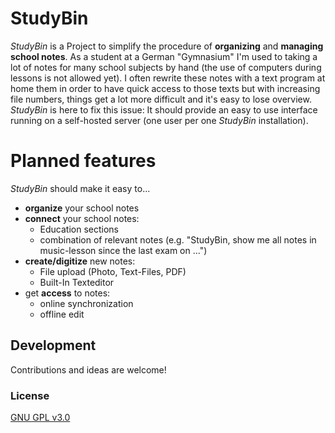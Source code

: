 # StudyBin
*StudyBin* is a Project to simplify the procedure of **organizing** and **managing school notes**. As a student at a German "Gymnasium" I'm used to taking a lot of notes for many school subjects by hand (the use of computers during lessons is not allowed yet). I often rewrite these notes with a text program at home them in order to have quick access to those texts but with increasing file numbers, things get a lot more difficult and it's easy to lose overview. *StudyBin* is here to fix this issue: It should provide an easy to use interface running on a self-hosted server (one user per one *StudyBin* installation).
# Planned features
*StudyBin* should make it easy to...

 - **organize** your school notes
 - **connect** your school notes:
	 - Education sections
	 - combination of relevant notes (e.g. "StudyBin, show me all notes in music-lesson since the last exam on ...")
- **create/digitize** new notes:
	- File upload (Photo, Text-Files, PDF)
	- Built-In Texteditor
- get **access** to notes:
	- online synchronization
	- offline edit

## Development
Contributions and ideas are welcome!

### License
[GNU GPL v3.0](/LICENSE)
